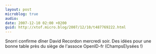 ```yaml
---
layout: post
microblog: true
audio: 
date: 2007-12-10 02:00 +0200
guid: http://xtof.micro.blog/2007/12/10/t487769222.html
---
```

Snorri confirme dîner David Recordon mercredi soir. Des idées pour une bonne table près du siège de l'assoce OpenID-fr (ChampsElysées !)
